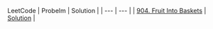 
LeetCode
| Probelm | Solution |
| --- | --- |
| [904. Fruit Into Baskets](https://leetcode.com/problems/fruit-into-baskets/) | [Solution](https://github.com/jaikishangurav/algorithms/blob/master/leetcode/src/arrays/FruitIntoBaskets.java) |

